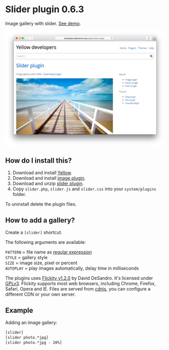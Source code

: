 Slider plugin 0.6.3
===================
Image gallery with slider. [See demo](http://developers.datenstrom.se/plugins/slider-plugin).

[![Screenshot](slider-plugin.jpg?raw=true)](http://developers.datenstrom.se/plugins/slider-plugin)

How do I install this?
----------------------
1. Download and install [Yellow](https://github.com/datenstrom/yellow/).
2. Download and install [image plugin](https://github.com/datenstrom/yellow-plugins/tree/master/image).
3. Download and unzip [slider plugin](https://github.com/datenstrom/yellow-plugins/raw/master/zip/slider.zip).
4. Copy `slider.php`, `slider.js` and `slider.css` into your `system/plugins` folder.

To uninstall delete the plugin files.

How to add a gallery?
---------------------
Create a `[slider]` shortcut.

The following arguments are available:
  
`PATTERN` = file name as [regular expression](https://en.wikipedia.org/wiki/Regular_expression)  
`STYLE` = gallery style  
`SIZE` = image size, pixel or percent  
`AUTOPLAY` = play images automatically, delay time in milliseconds

The plugins uses [Flickity v1.2.0](http://flickity.metafizzy.co) by David DeSandro. It's licensed under [GPLv3](https://opensource.org/licenses/GPL-3.0). Flickity supports most web browsers, including Chrome, Firefox, Safari, Opera and IE. Files are served from [cdnjs](https://cdnjs.com), you can configure a different CDN or your own server.

Example
-------
Adding an image gallery:

    [slider]
    [slider photo.*jpg]
    [slider photo.*jpg - 20%]
